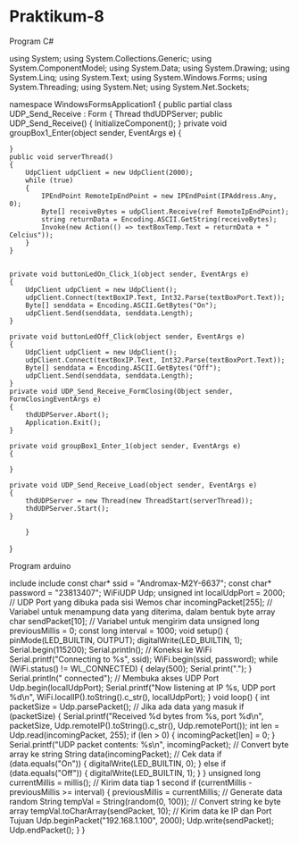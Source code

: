 # Praktikum-8
Program C#

using System; 
using System.Collections.Generic; 
using System.ComponentModel; 
using System.Data; 
using System.Drawing; 
using System.Linq; 
using System.Text; 
using System.Windows.Forms; 
using System.Threading; 
using System.Net; 
using System.Net.Sockets;

namespace WindowsFormsApplication1 
{ 
public partial class UDP_Send_Receive : Form 
{ 
Thread thdUDPServer; 
public UDP_Send_Receive() { InitializeComponent(); } private void groupBox1_Enter(object sender, EventArgs e) {

    }
    public void serverThread()
    {
        UdpClient udpClient = new UdpClient(2000);
        while (true)
        {
            IPEndPoint RemoteIpEndPoint = new IPEndPoint(IPAddress.Any, 0);
            Byte[] receiveBytes = udpClient.Receive(ref RemoteIpEndPoint);
            string returnData = Encoding.ASCII.GetString(receiveBytes);
            Invoke(new Action(() => textBoxTemp.Text = returnData + " Celcius"));
        }
    }


    private void buttonLedOn_Click_1(object sender, EventArgs e)
    {
        UdpClient udpClient = new UdpClient();
        udpClient.Connect(textBoxIP.Text, Int32.Parse(textBoxPort.Text));
        Byte[] senddata = Encoding.ASCII.GetBytes("On");
        udpClient.Send(senddata, senddata.Length);
    }

    private void buttonLedOff_Click(object sender, EventArgs e)
    {
        UdpClient udpClient = new UdpClient();
        udpClient.Connect(textBoxIP.Text, Int32.Parse(textBoxPort.Text));
        Byte[] senddata = Encoding.ASCII.GetBytes("Off");
        udpClient.Send(senddata, senddata.Length);
    }
    private void UDP_Send_Receive_FormClosing(Object sender, FormClosingEventArgs e)
    {
        thdUDPServer.Abort();
        Application.Exit();
    }

    private void groupBox1_Enter_1(object sender, EventArgs e)
    {

    }

    private void UDP_Send_Receive_Load(object sender, EventArgs e)
    {
        thdUDPServer = new Thread(new ThreadStart(serverThread));
        thdUDPServer.Start();
    }

        }
}

Program arduino

include
include
const char* ssid = "Andromax-M2Y-6637"; 
const char* password = "23813407";
WiFiUDP Udp; 
unsigned int localUdpPort = 2000; // UDP Port yang dibuka pada sisi Wemos char incomingPacket[255]; 
// Variabel untuk menampung data yang diterima, dalam bentuk byte array char sendPacket[10]; 
// Variabel untuk mengirim data
unsigned long previousMillis = 0; 
const long interval = 1000;
void setup() 
{ 
pinMode(LED_BUILTIN, OUTPUT); 
digitalWrite(LED_BUILTIN, 1); 
Serial.begin(115200); 
Serial.println(); // Koneksi ke WiFi Serial.printf("Connecting to %s", ssid); 
WiFi.begin(ssid, password); 
while (WiFi.status() != WL_CONNECTED) { delay(500); 
Serial.print("."); 
} 
Serial.println(" connected"); 
// Membuka akses UDP Port Udp.begin(localUdpPort); 
Serial.printf("Now listening at IP %s, UDP port %d\n", WiFi.localIP().toString().c_str(), localUdpPort); 
} 
void loop() 
{ 
int packetSize = Udp.parsePacket(); // Jika ada data yang masuk 
if (packetSize) 
{ 
Serial.printf("Received %d bytes from %s, port %d\n", packetSize, Udp.remoteIP().toString().c_str(), Udp.remotePort()); 
int len = Udp.read(incomingPacket, 255); 
if (len > 0) 
{ 
incomingPacket[len] = 0; 
} 
Serial.printf("UDP packet contents: %s\n", incomingPacket); // Convert byte array ke string 
String data(incomingPacket); // Cek data 
if (data.equals("On")) 
{ 
digitalWrite(LED_BUILTIN, 0); 
} 
else if (data.equals("Off")) 
{ 
digitalWrite(LED_BUILTIN, 1); 
} } 
unsigned long currentMillis = millis(); // Kirim data tiap 1 second 
if (currentMillis - previousMillis >= interval) 
{ 
previousMillis = currentMillis; // Generate data random 
String tempVal = String(random(0, 100)); // Convert string ke byte array 
tempVal.toCharArray(sendPacket, 10); // Kirim data ke IP dan Port Tujuan 
Udp.beginPacket("192.168.1.100", 2000); 
Udp.write(sendPacket); Udp.endPacket(); 
} }
